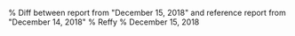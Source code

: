 % Diff between report from "December 15, 2018" and reference report from "December 14, 2018"
% Reffy
% December 15, 2018

